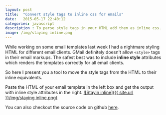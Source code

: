```yaml
---
layout: post
title:  "Convert style tags to inline css for emails"
date:   2015-05-17 22:40:12
categories: javascript
description : To parse style tags in your HTML add them as inline css.
image: /img/staying inline.png
---
```


While working on some email templates last week I had a nightmare styling HTML for different email clients. GMail definitely doesn't allow `<style>` tags in their email markups. The safest best was to include __inline style__ attributes which renders the templates correctly for all email clients.

So here I present you a tool to move the style tags from the HTML to their inline equivalents. 

Paste the HTML of your email template in the left box and get the output with inline style attributes in the right. 
<a href="http://kirankoduru.github.io/stayin-inline/">
![Stayin inline]({{ site.url }}/img/staying inline.png)
</a>

You can also checkout the source code on github [here](https://github.com/kirankoduru/stayin-inline). 
